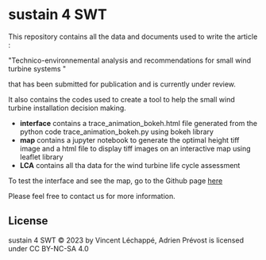 # sustain 4 SWT
This repository contains all the data and documents used to write the article :

"Technico-environnemental analysis and recommendations for small wind turbine systems "

that has been submitted for publication and is currently under review. 

It also contains the codes used to create a tool to help the small wind turbine installation decision making. 

- **interface** contains a trace_animation_bokeh.html file generated from the python code trace_animation_bokeh.py using bokeh library  
- **map** contains a jupyter notebook to generate the optimal height tiff image and a html file to display tiff images on an interactive map using leaflet library
- **LCA** contains all tha data for the wind turbine life cycle assessment

To test the interface and see the map, go to the Github page [here](https://vlechappe.github.io/sustain-4-SWT/)

Please feel free to contact us for more information.

## License
 sustain 4 SWT © 2023 by Vincent Léchappé, Adrien Prévost is licensed under CC BY-NC-SA 4.0 
